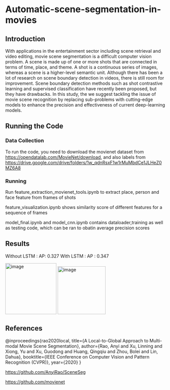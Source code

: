 # Automatic-scene-segmentation-in-movies
## Introduction
With applications in the entertainment sector including scene retrieval and video editing, movie scene segmentation is a difficult computer vision problem. A scene is made up of one or more shots that are connected in terms of time, place, and theme. A shot is a continuous series of images, whereas a scene is a higher-level semantic unit. Although there has been a lot of research on scene boundary detection in videos, there is still room for improvement. Scene boundary detection methods such as shot contrastive learning and supervised classification have recently been proposed, but they have drawbacks. In this study, the we suggest tackling the issue of movie scene recognition by replacing sub-problems with cutting-edge models to enhance the precision and effectiveness of current deep-learning models. 
## Running the Code 
### Data Collection
To run the code, you need to download the movienet dataset from https://opendatalab.com/MovieNet/download, and also labels from https://drive.google.com/drive/folders/1w_qdnRsxF1w1rMuMbdCe1JLHeZ0MZ6A8 
### Running
Run feature_extraction_movienet_tools.ipynb to extract place, person and face feature from frames of shots

feature_visualization.ipynb shows similarity score of different features for a sequence of frames

model_final.ipynb and model_cnn.ipynb contains dataloader,training as well as testing code, which can be ran to obatin average precision scores

## Results
Without LSTM :
AP: 0.327
With LSTM :
AP : 0.347

<img width="161" alt="image" src="https://user-images.githubusercontent.com/60317512/236276811-5942abaf-40c9-4140-81ee-2d94284d1ee3.png">

<img width="151" alt="image" src="https://user-images.githubusercontent.com/60317512/236277696-d792d5d6-0484-403e-8b91-0743935241d3.png">


## References
@inproceedings{rao2020local,
title={A Local-to-Global Approach to Multi-modal Movie Scene Segmentation},
author={Rao, Anyi and Xu, Linning and Xiong, Yu and Xu, Guodong and Huang, Qingqiu and Zhou, Bolei and Lin, Dahua},
booktitle={IEEE Conference on Computer Vision and Pattern Recognition (CVPR)},
year={2020}
}

https://github.com/AnyiRao/SceneSeg

https://github.com/movienet
